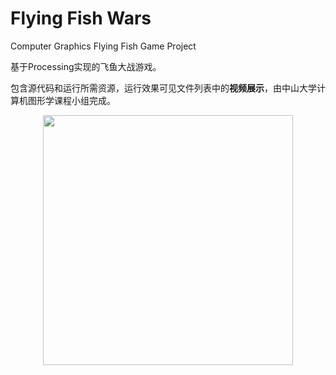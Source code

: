 # Flying Fish Wars
Computer Graphics Flying Fish Game Project

基于Processing实现的飞鱼大战游戏。

包含源代码和运行所需资源，运行效果可见文件列表中的<b>视频展示</b>，由中山大学计算机图形学课程小组完成。

<div align=center>
<img src="https://github.com/dengzx7/Flying_Fish_Wars/blob/master/images/war.png" width="400">
